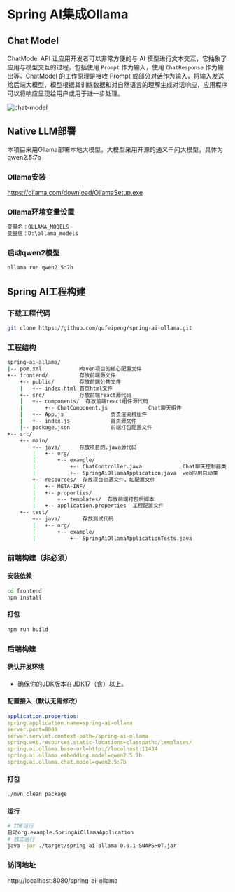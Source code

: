 # Spring AI集成Ollama

## Chat Model

ChatModel API 让应用开发者可以非常方便的与 AI 模型进行文本交互，它抽象了应用与模型交互的过程，包括使用 `Prompt` 作为输入，使用 `ChatResponse` 作为输出等。ChatModel 的工作原理是接收 Prompt 或部分对话作为输入，将输入发送给后端大模型，模型根据其训练数据和对自然语言的理解生成对话响应，应用程序可以将响应呈现给用户或用于进一步处理。

![chat-model](https://img.alicdn.com/imgextra/i2/O1CN01wyTDFO1kR2BJOn3fe_!!6000000004679-0-tps-2555-1565.jpg)

## Native LLM部署

本项目采用Ollama部署本地大模型，大模型采用开源的通义千问大模型，具体为qwen2.5:7b

### Ollama安装

https://ollama.com/download/OllamaSetup.exe

### Ollama环境变量设置

```bash
变量名：OLLAMA_MODELS
变量值：D:\ollama_models
```

### 启动qwen2模型

```bash
ollama run qwen2.5:7b
```

## Spring AI工程构建

### 下载工程代码

```bash
git clone https://github.com/qufeipeng/spring-ai-ollama.git
```

### 工程结构

```bash
spring-ai-allama/
|-- pom.xml            Maven项目的核心配置文件
+-- frontend/          存放前端源文件
    +-- public/        存放前端公共文件
    |   +-- index.html 首页html文件
    +-- src/           存放前端react源代码
    |   +-- components/  存放前端react组件源代码
    |       +-- ChatComponent.js             Chat聊天组件
    |   +-- App.js               负责渲染根组件
    |   +-- index.js             首页源文件
    |-- package.json             前端打包配置文件
+-- src/
    +-- main/
        +-- java/      存放项目的.java源代码
        |   +-- org/
        |       +-- example/
        |           +-- ChatController.java             Chat聊天控制器类
        |           +-- SpringAiOllamaApplication.java  web应用启动类
        +-- resources/  存放项目资源文件，如配置文件
        |   +-- META-INF/
        |   +-- properties/
        |       +-- templates/  存放前端打包后脚本
        |   +-- application.properties  工程配置文件 
    +-- test/
        +-- java/       存放测试代码
        |   +-- org/
        |       +-- example/
        |           +-- SpringAiOllamaApplicationTests.java
```

### 前端构建（非必须）

#### 安装依赖

```bash
cd frontend
npm install
```

#### 打包

```bash
npm run build
```

### 后端构建

#### 确认开发环境

- 确保你的JDK版本在JDK17（含）以上。

#### 配置接入（默认无需修改）

```yml
application.propertios:
spring.application.name=spring-ai-ollama
server.port=8080
server.servlet.context-path=/spring-ai-ollama
spring.web.resources.static-locations=classpath:/templates/
spring.ai.ollama.base-url=http://localhost:11434
spring.ai.ollama.embedding.model=qwen2.5:7b
spring.ai.ollama.chat.model=qwen2.5:7b 
```

#### 打包

```bash
./mvn clean package
```

#### 运行

```bash
# IDE运行
启动org.example.SpringAiOllamaApplication
# 独立运行
java -jar ./target/spring-ai-ollama-0.0.1-SNAPSHOT.jar
```

### 访问地址

http://localhost:8080/spring-ai-ollama
